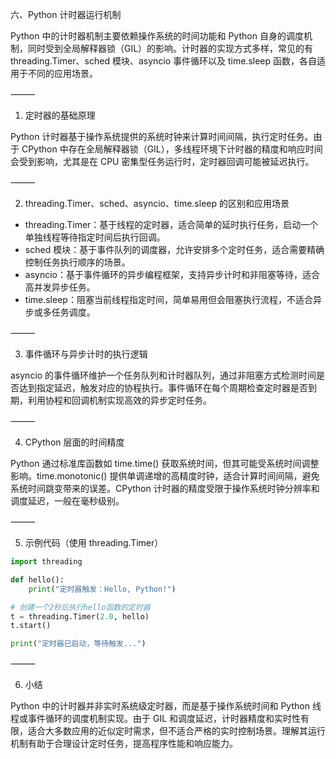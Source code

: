 六、Python 计时器运行机制

Python 中的计时器机制主要依赖操作系统的时间功能和 Python 自身的调度机制，同时受到全局解释器锁（GIL）的影响。计时器的实现方式多样，常见的有 threading.Timer、sched 模块、asyncio 事件循环以及 time.sleep 函数，各自适用于不同的应用场景。

⸻

1. 定时器的基础原理

Python 计时器基于操作系统提供的系统时钟来计算时间间隔，执行定时任务。由于 CPython 中存在全局解释器锁（GIL），多线程环境下计时器的精度和响应时间会受到影响，尤其是在 CPU 密集型任务运行时，定时器回调可能被延迟执行。

⸻

2. threading.Timer、sched、asyncio、time.sleep 的区别和应用场景

- threading.Timer：基于线程的定时器，适合简单的延时执行任务，启动一个单独线程等待指定时间后执行回调。
- sched 模块：基于事件队列的调度器，允许安排多个定时任务，适合需要精确控制任务执行顺序的场景。
- asyncio：基于事件循环的异步编程框架，支持异步计时和非阻塞等待，适合高并发异步任务。
- time.sleep：阻塞当前线程指定时间，简单易用但会阻塞执行流程，不适合异步或多任务调度。

⸻

3. 事件循环与异步计时的执行逻辑

asyncio 的事件循环维护一个任务队列和计时器队列，通过非阻塞方式检测时间是否达到指定延迟，触发对应的协程执行。事件循环在每个周期检查定时器是否到期，利用协程和回调机制实现高效的异步定时任务。

⸻

4. CPython 层面的时间精度

Python 通过标准库函数如 time.time() 获取系统时间，但其可能受系统时间调整影响。time.monotonic() 提供单调递增的高精度时钟，适合计算时间间隔，避免系统时间跳变带来的误差。CPython 计时器的精度受限于操作系统时钟分辨率和调度延迟，一般在毫秒级别。

⸻

5. 示例代码（使用 threading.Timer）

```python
import threading

def hello():
    print("定时器触发：Hello, Python!")

# 创建一个2秒后执行hello函数的定时器
t = threading.Timer(2.0, hello)
t.start()

print("定时器已启动，等待触发...")
```

⸻

6. 小结

Python 中的计时器并非实时系统级定时器，而是基于操作系统时间和 Python 线程或事件循环的调度机制实现。由于 GIL 和调度延迟，计时器精度和实时性有限，适合大多数应用的近似定时需求，但不适合严格的实时控制场景。理解其运行机制有助于合理设计定时任务，提高程序性能和响应能力。
